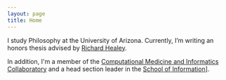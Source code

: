 ```yaml
---
layout: page
title: Home
---
```

I study Philosophy at the University of Arizona. Currently, I’m writing an honors thesis advised by [Richard Healey](http://www.u.arizona.edu/~rhealey/).

In addition, I'm a member of the [Computational Medicine and Informatics Collaboratory](https://com-in.collab.arizona.edu/) and  a head section leader in the [School of Information](https://ischool.arizona.edu/)].
